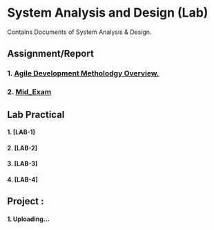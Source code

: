 # System Analysis and Design (Lab) 
Contains Documents of System Analysis & Design. 

## Assignment/Report
### 1. [Agile Development Metholodgy Overview.](https://github.com/MinulHassanLizon/System-Analysis-and-Design/blob/MinulHassanLizon-Assignment-1/Agile%20development.pdf/)
### 2. [Mid_Exam](https://github.com/MinulHassanLizon/System-Analysis-and-Design/blob/MinulHassanLizon-Assignment-1/Mid_lizon.pdf)

## Lab Practical
#### 1. [LAB-1]
#### 2. [LAB-2]
#### 3. [LAB-3]
#### 4. [LAB-4]

## Project :
#### 1. Uploading...

